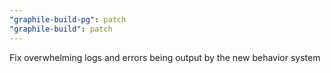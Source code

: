 ```yaml
---
"graphile-build-pg": patch
"graphile-build": patch
---
```


Fix overwhelming logs and errors being output by the new behavior system
